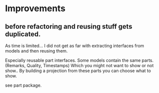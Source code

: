 # Improvements

## before refactoring and reusing stuff gets duplicated.

As time is limited... I did not get as far with extracting interfaces from models
and then reusing them.

Especially reusable part interfaces.
Some models contain the same parts. (Remarks, Quality, Timestamps)
Which you might not want to show or not show.. By building a projection
from these parts you can choose what to show.

see part package.